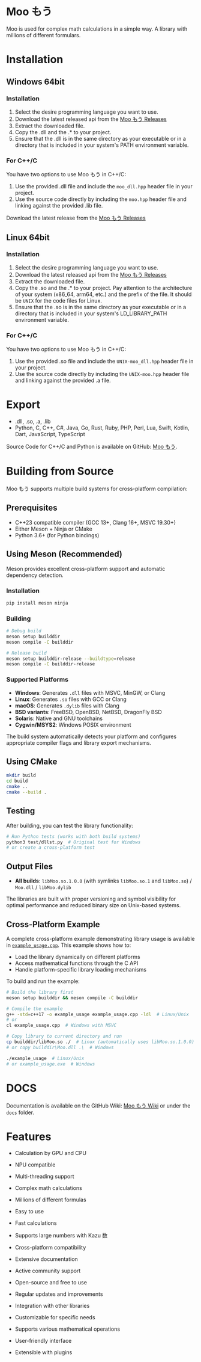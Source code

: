 # Moo もう

Moo is used for complex math calculations in a simple way. A library with millions of different formulars.

# Installation

## Windows 64bit

### Installation

1. Select the desire programming language you want to use.
2. Download the latest released api from the [Moo もう Releases]()
3. Extract the downloaded file.
4. Copy the .dll and the .* to your project.
5. Ensure that the .dll is in the same directory as your executable or in a directory that is included in your system's
   PATH environment variable.

### For C++/C

You have two options to use Moo もう in C++/C:

1. Use the provided .dll file and include the `moo_dll.hpp` header file in your project.
2. Use the source code directly by including the `moo.hpp` header file and linking against the provided .lib file.

Download the latest release from the [Moo もう Releases](https://github.com/DevKiDCosmo/Moo/releases)

## Linux 64bit

### Installation

1. Select the desire programming language you want to use.
2. Download the latest released api from the [Moo もう Releases]()
3. Extract the downloaded file.
4. Copy the .so and the .* to your project. Pay attention to the architecture of your system (x86_64, arm64, etc.) and
   the prefix of the file. It should be `UNIX` for the code files for Linux.
5. Ensure that the .so is in the same directory as your executable or in a directory that is included in your system's
   LD_LIBRARY_PATH environment variable.

### For C++/C

You have two options to use Moo もう in C++/C:

1. Use the provided .so file and include the `UNIX-moo_dll.hpp` header file in your project.
2. Use the source code directly by including the `UNIX-moo.hpp` header file and linking against the provided .a file.

# Export

- .dll, .so, .a, .lib
- Python, C, C++, C#, Java, Go, Rust, Ruby, PHP, Perl, Lua, Swift, Kotlin, Dart, JavaScript, TypeScript

Source Code for C++/C and Python is available on GitHub: [Moo もう](https://github.com/DevKiDCosmo/Moo).

# Building from Source

Moo もう supports multiple build systems for cross-platform compilation:

## Prerequisites

- C++23 compatible compiler (GCC 13+, Clang 16+, MSVC 19.30+)
- Either Meson + Ninja or CMake
- Python 3.6+ (for Python bindings)

## Using Meson (Recommended)

Meson provides excellent cross-platform support and automatic dependency detection.

### Installation

```bash
pip install meson ninja
```

### Building

```bash
# Debug build
meson setup builddir
meson compile -C builddir

# Release build
meson setup builddir-release --buildtype=release
meson compile -C builddir-release
```

### Supported Platforms

- **Windows**: Generates `.dll` files with MSVC, MinGW, or Clang
- **Linux**: Generates `.so` files with GCC or Clang
- **macOS**: Generates `.dylib` files with Clang
- **BSD variants**: FreeBSD, OpenBSD, NetBSD, DragonFly BSD
- **Solaris**: Native and GNU toolchains
- **Cygwin/MSYS2**: Windows POSIX environment

The build system automatically detects your platform and configures appropriate compiler flags and library export mechanisms.

## Using CMake

```bash
mkdir build
cd build
cmake ..
cmake --build .
```

## Testing

After building, you can test the library functionality:

```bash
# Run Python tests (works with both build systems)
python3 test/dllst.py  # Original test for Windows
# or create a cross-platform test
```

## Output Files

- **All builds**: `libMoo.so.1.0.0` (with symlinks `libMoo.so.1` and `libMoo.so`) / `Moo.dll` / `libMoo.dylib`

The libraries are built with proper versioning and symbol visibility for optimal performance and reduced binary size on Unix-based systems.

## Cross-Platform Example

A complete cross-platform example demonstrating library usage is available in [`example_usage.cpp`](example_usage.cpp). This example shows how to:

- Load the library dynamically on different platforms
- Access mathematical functions through the C API
- Handle platform-specific library loading mechanisms

To build and run the example:

```bash
# Build the library first
meson setup builddir && meson compile -C builddir

# Compile the example
g++ -std=c++17 -o example_usage example_usage.cpp -ldl  # Linux/Unix
# or
cl example_usage.cpp  # Windows with MSVC

# Copy library to current directory and run
cp builddir/libMoo.so ./  # Linux (automatically uses libMoo.so.1.0.0)
# or copy builddir\Moo.dll .\  # Windows

./example_usage  # Linux/Unix
# or example_usage.exe  # Windows
```

# DOCS

Documentation is available on the GitHub Wiki: [Moo もう Wiki](https://github.com/DevKiDCosmo/Moo/wiki) or under the `docs` folder.

# Features

- Calculation by GPU and CPU
- NPU compatible
- Multi-threading support


- Complex math calculations
- Millions of different formulas
- Easy to use
- Fast calculations
- Supports large numbers with Kazu 数
- Cross-platform compatibility
- Extensive documentation
- Active community support
- Open-source and free to use
- Regular updates and improvements
- Integration with other libraries
- Customizable for specific needs
- Supports various mathematical operations
- User-friendly interface
- Extensible with plugins
